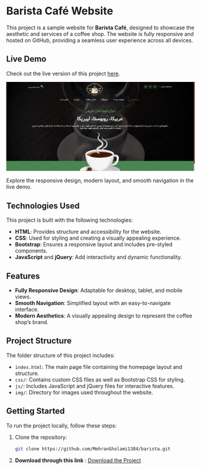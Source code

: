 # Barista Café Website

This project is a sample website for **Barista Café**, designed to showcase the aesthetic and services of a coffee shop. The website is fully responsive and hosted on GitHub, providing a seamless user experience across all devices. 

## Live Demo

Check out the live version of this project [here](https://mehrangholami1384.github.io/barista).

[![Live Demo Preview](Images/barista-project.png)](https://mehrangholami1384.github.io/barista)

Explore the responsive design, modern layout, and smooth navigation in the live demo.

## Technologies Used

This project is built with the following technologies:

- **HTML**: Provides structure and accessibility for the website.
- **CSS**: Used for styling and creating a visually appealing experience.
- **Bootstrap**: Ensures a responsive layout and includes pre-styled components.
- **JavaScript** and **jQuery**: Add interactivity and dynamic functionality.

## Features

- **Fully Responsive Design**: Adaptable for desktop, tablet, and mobile views.
- **Smooth Navigation**: Simplified layout with an easy-to-navigate interface.
- **Modern Aesthetics**: A visually appealing design to represent the coffee shop’s brand.

## Project Structure

The folder structure of this project includes:

- `index.html`: The main page file containing the homepage layout and structure.
- `css/`: Contains custom CSS files as well as Bootstrap CSS for styling.
- `js/`: Includes JavaScript and jQuery files for interactive features.
- `img/`: Directory for images used throughout the website.

## Getting Started

To run the project locally, follow these steps:

1. Clone the repository:
   ```bash
   git clone https://github.com/MehranGholami1384/barista.git

2. **Download through this link** :
     [Download the Project](https://github.com/MehranGholami1384/barista/archive/refs/heads/main.zip)
